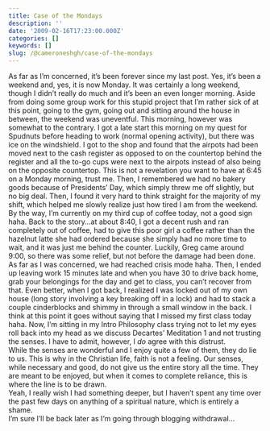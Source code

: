 ```yaml
---
title: Case of the Mondays
description: ''
date: '2009-02-16T17:23:00.000Z'
categories: []
keywords: []
slug: /@cameroneshgh/case-of-the-mondays
---
```


As far as I’m concerned, it’s been forever since my last post. Yes, it’s been a weekend and, yes, it is now Monday. It was certainly a long weekend, though I didn’t really do much and it’s been an even longer morning. Aside from doing some group work for this stupid project that I’m rather sick of at this point, going to the gym, going out and sitting around the house in between, the weekend was uneventful. This morning, however was somewhat to the contrary. I got a late start this morning on my quest for Spudnuts before heading to work (normal opening activity), but there was ice on the windshield. I got to the shop and found that the airpots had been moved next to the cash register as opposed to on the countertop behind the register and all the to-go cups were next to the airpots instead of also being on the opposite countertop. This is not a revelation you want to have at 6:45 on a Monday morning, trust me. Then, I remembered we had no bakery goods because of Presidents’ Day, which simply threw me off slightly, but no big deal. Then, I found it very hard to think straight for the majority of my shift, which helped me slowly realize just how tired I am from the weekend. By the way, I’m currently on my third cup of coffee today, not a good sign haha. Back to the story…at about 8:40, I got a decent rush and ran completely out of coffee, had to give this poor girl a coffee rather than the hazelnut latte she had ordered because she simply had no more time to wait, and it was just me behind the counter. Luckily, Greg came around 9:00, so there was some relief, but not before the damage had been done. As far as I was concerned, we had reached crisis mode haha. Then, I ended up leaving work 15 minutes late and when you have 30 to drive back home, grab your belongings for the day and get to class, you can’t recover from that. Even better, when I got back, I realized I was locked out of my own house (long story involving a key breaking off in a lock) and had to stack a couple cinderblocks and shimmy in through a small window in the back. I think at this point it goes without saying that I missed my first class today haha. Now, I’m sitting in my Intro Philosophy class trying not to let my eyes roll back into my head as we discuss Decartes’ Meditation 1 and not trusting the senses. I have to admit, however, I _do_ agree with this distrust.  
While the senses are wonderful and I enjoy quite a few of them, they do lie to us. This is why in the Christian life, faith is not a feeling. Our senses, while necessary and good, do not give us the entire story all the time. They are meant to be enjoyed, but when it comes to complete reliance, this is where the line is to be drawn.  
Yeah, I really wish I had something deeper, but I haven’t spent any time over the past few days on anything of a spiritual nature, which is entirely a shame.  
I’m sure I’ll be back later as I’m going through blogging withdrawal…